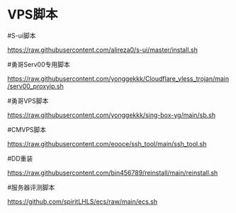 # VPS脚本

#S-ui脚本

https://raw.githubusercontent.com/alireza0/s-ui/master/install.sh

#勇哥Serv00专用脚本

https://raw.githubusercontent.com/yonggekkk/Cloudflare_vless_trojan/main/serv00_proxyip.sh

#勇哥VPS脚本

https://raw.githubusercontent.com/yonggekkk/sing-box-yg/main/sb.sh

#CMVPS脚本

https://raw.githubusercontent.com/eooce/ssh_tool/main/ssh_tool.sh

#DD重装

https://raw.githubusercontent.com/bin456789/reinstall/main/reinstall.sh

#服务器评测脚本

https://github.com/spiritLHLS/ecs/raw/main/ecs.sh
